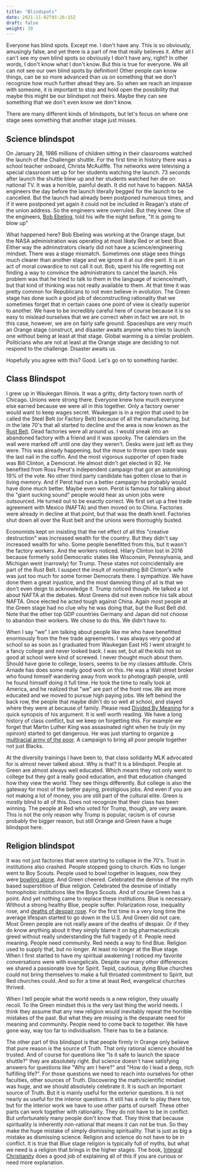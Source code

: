```yaml
---
title: "Blindspots"
date: 2021-11-02T05:26:15Z
draft: false
weight: 30
---
```


Everyone has blind spots. Except me. I don't have any. This is so obviously, amusingly false, and yet there is a part of me that really believes it. After all I can't see my own blind spots so obviously I don't have any, right? In other words, I don't know what I don't know. But this is true for everyone. We all can not see our own blind spots by definition! Other people can know things, can be so more advanced than us on something that we don't recognize how much further ahead they are. So when we reach an impasse with someone, it is important to stop and hold open the possibility that maybe this might be our blindspot not theirs. Maybe they can see something that we don't even know we don't know.

There are many different kinds of blindspots, but let's focus on where one stage sees something that another stage just misses.

## Science blindspot

On January 28, 1986 millions of children sitting in their classrooms watched the launch of the Challenger shuttle. For the first time in history there was a school teacher onboard, Christa McAuliffe. The networks were televising a special classroom set up for her students watching the launch. 73 seconds after launch the shuttle blew up and her students watched her die on national TV. It was a horrible, painful death. It did not have to happen. NASA engineers the day before the launch literally begged for the launch to be cancelled. But the launch had already been postponed numerous times, and if it were postponed yet again it could not be included in Reagan's state of the union address. So the engineers were overruled. But they knew. One of the engineers, [Bob Ebeling](https://www.npr.org/sections/thetwo-way/2016/01/28/464744781/30-years-after-disaster-challenger-engineer-still-blames-himself), told his wife the night before, "It is going to blow up"

What happened here? Bob Ebeling was working at the Orange stage, but the NASA administration was operating at most likely Red or at best Blue. Either way the adminstrators clearly did not have a science/engineering mindset. There was a stage mismatch. Sometimes one stage sees things much clearer than another stage and we ignore it at our dire peril. It is an act of moral cowardice to not call it out. Bob, spent his life regretting not finding a way to convince the administrators to cancel the launch. His problem was that he tried to talk to them in the language of science/math, but that kind of thinking was not really available to them.  At that time it was pretty common for Republicans to not even believe in evolution. The Green stage has done such a good job of deconstructing rationality that we sometimes forget that in certain cases one point of view is clearly superior to another. We have to be incredibly careful here of course because it is so easy to mislead ourselves that we are correct when in fact we are not. In this case, however, we are on fairly safe ground. Spaceships are very much an Orange stage construct, and disaster awaits anyone who tries to launch one without being at least at that stage. Global warming is a similar problem. Politicians who are not at least at the Orange stage are deciding to not respond to the challenge. Disaster awaits us.

Hopefully you agree with this? Good. Let's go on to something harder.

## Class Blindspot

I grew up in Waukegan Illinois. It was a gritty, dirty factory town north of Chicago. Unions were strong there. Everyone knew how much everyone else earned because we were all in this together. Only a factory owner would want to keep wages secret. Waukegan is in a region that used to be called the Steel Belt (or Factory Belt) because of all the manufacturing, but in the late 70's that all started to decline and the area is now known as the [Rust Belt](https://en.wikipedia.org/wiki/Rust_Belt). Dead factories were all around us. I would sneak into an abandoned factory with a friend and it was spooky. The calendars on the wall were marked off until one day they weren't. Desks were just left as they were. This was already happening, but the move to throw open trade was the last nail in the coffin. And the most vigorous supporter of open trade was Bill Clinton, a Democrat. He almost didn't get elected in 92. He benefited from Ross Perot's independent campaign that got an astonishing 19% of the vote. No other third party candidate has gotten close to that in living memory. And if Perot had run a better campaign he probably would have done much better. Maybe even won. Perot is famous for talking about the "giant sucking sound" people would hear as union jobs were outsourced. He turned out to be exactly correct. We first set up a free trade agreement with Mexico (NAFTA) and then moved on to China. Factories were already in decline at that point, but that was the death knell. Factories shut down all over the Rust belt and the unions were thoroughly busted.

Economists kept on insisting that the net effect of all this "creative destruction" was increased wealth for the country. But they didn't say increased wealth for who. Some people benefitted from this, but it wasn't the factory workers. And the workers noticed. Hilary Clinton lost in 2016 because formerly solid Democratic states like Wisconsin, Pennsylvania, and Michigan went (narrowly) for Trump. These states not coincidentally are part of the Rust Belt. I suspect the insult of nominating Bill Clinton's wife was just too much for some former Democrats there. I sympathize. We have done them a great injustice, and the most damning thing of all is that we don't even deign to acknowledge it. Trump noticed though. He talked a lot about NAFTA at the debates. Most Greens did not even notice his talk about NAFTA. Once elected he acted tough against China. Again most people at the Green stage had no clue why he was doing that, but the Rust Belt did. Note that the other top GDP countries Germany and Japan did not choose to abandon their workers. We chose to do this. We didn't have to.

When I say "we" I am talking about people like me who have benefitted enormously from the free trade agreements. I was always very good at school so as soon as I graduated from Waukegan East HS I went straight to a fancy college and never looked back. I was set, but all the kids not so good at school were kind of screwed. I never thought much about them. Should have gone to college, losers, seems to be my classes attitude. Chris Arnade has does some really good work on this. He was a Wall street broker who found himself wandering away from work to photograph people, until he found himself doing it full time. He took the time to really look at America, and he realized that "we" are part of the front row. We are more educated and we moved to pursue high paying jobs. We left behind the back row, the people that maybe didn't do so well at school, and stayed where they were at because of family. Please read [Divided By Meaning](https://medium.com/@Chris_arnade/divided-by-meaning-1ab510759ee7) for a quick synopsis of his argument. It is well worth reading. We have a long history of class conflict, but we keep on forgetting this. For example we forget that Martin Luther King was assasinated right when he truly (in my opinion) started to get dangerous. He was just starting to organize [a multiracial army of the poor](https://en.wikipedia.org/wiki/Poor_People%27s_Campaign). A campaign to bring all poor people together not just Blacks.

At the diversity trainings I have been to, that class solidarity MLK advocated for is almost never talked about. Why is that? It is a blindspot. People at Green are almost always well educated. Which means they not only went to college but they got a really good education, and that education changed how they view the world. They see things differently. But college is also the gateway for most of the better paying, prestigious jobs. And even if you are not making a lot of money, you are still part of the cultural elite. Green is mostly blind to all of this. Does not recognize that their class has been winning. The people at Red who voted for Trump, though, are very aware. This is not the only reason why Trump is popular, racism is of course probably the bigger reason, but still Orange and Green have a huge blindspot here.

## Religion blindspot

It was not just factories that were starting to collapse in the 70's. Trust in institutions also crashed. People stopped going to church. Kids no longer went to Boy Scouts. People used to bowl together in leagues, now they were [bowling alone](https://en.wikipedia.org/wiki/Bowling_Alone). And Green cheered. Celebrated the demise of the myth based superstition of Blue religion. Celebrated the desmise of initially homophobic institutions like the Boys Scouts. And of course Green has a point. And yet nothing came to replace these institutions. Blue is necessary. Without a strong healthy Blue, people suffer. Polarization rose, inequality rose, and [deaths of despair rose](https://en.wikipedia.org/wiki/Diseases_of_despair). For the first time in a very long time the average lifespan started to go down in the U.S. And Green did not care. Most Green people are not really aware of the deaths of despair. Or if they do know anything about it they simply blame it on big pharmaceuticals greed without really understanding the full tragedy of it. People need meaning. People need community. Red needs a way to find Blue. Religion used to supply that, but no longer. At least no longer at the Blue stage. When I first started to have my spiritual awakening I noticed my favorite conversations were with evangelicals. Despite our many other differences we shared a passionate love for Spirit. Tepid, cautious, dying Blue churches could not bring themselves to make a full throated commitment to Spirit, but Red churches could. And so for a time at least Red, evangelical churches thrived.

When I tell people what the world needs is a new religion, they usually recoil. To the Green mindset this is the very last thing the world needs. I think they assume that any new religion would inevitably repeat the horrible mistakes of the past. But what they are missing is the desparate need for meaning and community. People need to come back to together. We have gone way, way too far to individualism. There has to be a balance.

The other part of this blindspot is that people firmly in Orange only believe that pure reason is the source of Truth. That only rational science should be trusted. And of course for questions like "Is it safe to launch the space shuttle?" they are absolutely right. But science doesn't have satisfying answers for questions like "Why am I here?" and "How do I lead a deep, rich fulfilling life?". For those questions we need to reach into ourselves for other faculties, other sources of Truth. Discovering the math/scientific mindset was huge, and we should absolutely celebrate it. It is such an important source of Truth. But it is mainly useful for the exterior questions. It is not nearly as useful for the interior questions. It still has a role to play there too, but for the interior work we have to use other parts of ourself. These other parts can work together with rationality. They do not have to be in conflict. But unfortunately many people don't know that. They think that because spirituality is inherently non-rational that means it can not be true. So they make the huge mistake of simply dismissing spirituality. That is just as big a mistake as dismissing science. Religion and science do not have to be in conflict. It is true that Blue stage religion is typically full of myths, but what we need is a religion that brings in the higher stages. The book, [Integral Christianity](https://integrallife.com/integral-christianity-answering-call-evolve/) does a good job of explaining all of this if you are curious or need more explanation.
